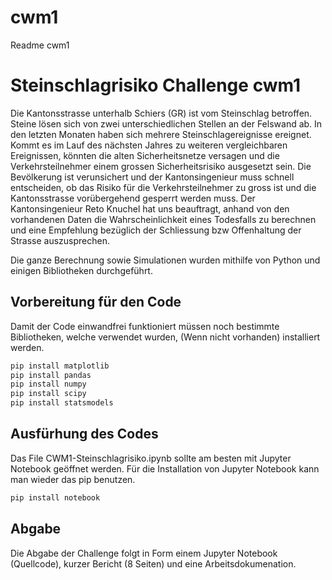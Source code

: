 # cwm1
Readme cwm1

# Steinschlagrisiko Challenge cwm1

Die Kantonsstrasse unterhalb Schiers (GR) ist vom Steinschlag betroffen. Steine lösen sich von zwei unterschiedlichen Stellen an der Felswand ab. In den letzten Monaten haben sich mehrere Steinschlagereignisse ereignet. Kommt es im Lauf des nächsten Jahres zu weiteren vergleichbaren Ereignissen, könnten die alten Sicherheitsnetze versagen und die Verkehrsteilnehmer einem grossen Sicherheitsrisiko ausgesetzt sein. Die Bevölkerung ist verunsichert und der Kantonsingenieur muss schnell entscheiden, ob das Risiko für die Verkehrsteilnehmer zu gross ist und die Kantonsstrasse vorübergehend gesperrt werden muss. 
Der Kantonsingenieur Reto Knuchel hat uns beauftragt, anhand von den vorhandenen Daten die Wahrscheinlichkeit eines Todesfalls zu berechnen und eine Empfehlung bezüglich der Schliessung bzw Offenhaltung der Strasse auszusprechen.

Die ganze Berechnung sowie Simulationen wurden mithilfe von Python und einigen Bibliotheken durchgeführt.

## Vorbereitung für den Code

Damit der Code einwandfrei funktioniert müssen noch bestimmte Bibliotheken, welche verwendet wurden, (Wenn nicht vorhanden) installiert werden.

```bash
pip install matplotlib
pip install pandas
pip install numpy
pip install scipy
pip install statsmodels
``` 

## Ausfürhung des Codes

Das File CWM1-Steinschlagrisiko.ipynb sollte am besten mit Jupyter Notebook geöffnet werden. 
Für die Installation von Jupyter Notebook kann man wieder das pip benutzen.
```bash
pip install notebook
``` 


## Abgabe
Die Abgabe der Challenge folgt in Form einem Jupyter Notebook (Quellcode), kurzer Bericht (8 Seiten) und eine Arbeitsdokumenation.
